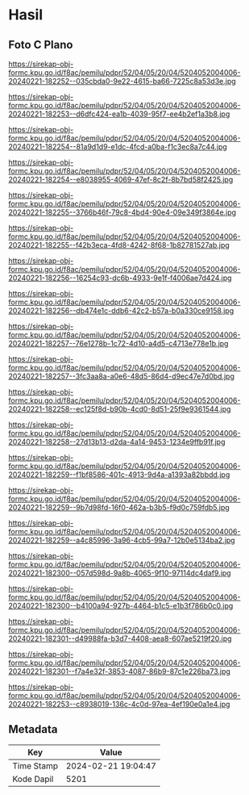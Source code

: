 # Hasil

## Foto C Plano

https://sirekap-obj-formc.kpu.go.id/f8ac/pemilu/pdpr/52/04/05/20/04/5204052004006-20240221-182252--035cbda0-9e22-4615-ba66-7225c8a53d3e.jpg

https://sirekap-obj-formc.kpu.go.id/f8ac/pemilu/pdpr/52/04/05/20/04/5204052004006-20240221-182253--d6dfc424-ea1b-4039-95f7-ee4b2ef1a3b8.jpg

https://sirekap-obj-formc.kpu.go.id/f8ac/pemilu/pdpr/52/04/05/20/04/5204052004006-20240221-182254--81a9d1d9-e1dc-4fcd-a0ba-f1c3ec8a7c44.jpg

https://sirekap-obj-formc.kpu.go.id/f8ac/pemilu/pdpr/52/04/05/20/04/5204052004006-20240221-182254--e8038955-4069-47ef-8c2f-8b7bd58f2425.jpg

https://sirekap-obj-formc.kpu.go.id/f8ac/pemilu/pdpr/52/04/05/20/04/5204052004006-20240221-182255--3766b46f-79c8-4bd4-90e4-09e349f3864e.jpg

https://sirekap-obj-formc.kpu.go.id/f8ac/pemilu/pdpr/52/04/05/20/04/5204052004006-20240221-182255--f42b3eca-4fd8-4242-8f68-1b82781527ab.jpg

https://sirekap-obj-formc.kpu.go.id/f8ac/pemilu/pdpr/52/04/05/20/04/5204052004006-20240221-182256--16254c93-dc6b-4933-9e1f-f4006ae7d424.jpg

https://sirekap-obj-formc.kpu.go.id/f8ac/pemilu/pdpr/52/04/05/20/04/5204052004006-20240221-182256--db474e1c-ddb6-42c2-b57a-b0a330ce9158.jpg

https://sirekap-obj-formc.kpu.go.id/f8ac/pemilu/pdpr/52/04/05/20/04/5204052004006-20240221-182257--76e1278b-1c72-4d10-a4d5-c4713e778e1b.jpg

https://sirekap-obj-formc.kpu.go.id/f8ac/pemilu/pdpr/52/04/05/20/04/5204052004006-20240221-182257--3fc3aa8a-a0e6-48d5-86d4-d9ec47e7d0bd.jpg

https://sirekap-obj-formc.kpu.go.id/f8ac/pemilu/pdpr/52/04/05/20/04/5204052004006-20240221-182258--ec125f8d-b90b-4cd0-8d51-25f9e9361544.jpg

https://sirekap-obj-formc.kpu.go.id/f8ac/pemilu/pdpr/52/04/05/20/04/5204052004006-20240221-182258--27d13b13-d2da-4a14-9453-1234e9ffb91f.jpg

https://sirekap-obj-formc.kpu.go.id/f8ac/pemilu/pdpr/52/04/05/20/04/5204052004006-20240221-182259--f1bf8586-401c-4913-9d4a-a1393a82bbdd.jpg

https://sirekap-obj-formc.kpu.go.id/f8ac/pemilu/pdpr/52/04/05/20/04/5204052004006-20240221-182259--9b7d98fd-16f0-462a-b3b5-f9d0c759fdb5.jpg

https://sirekap-obj-formc.kpu.go.id/f8ac/pemilu/pdpr/52/04/05/20/04/5204052004006-20240221-182259--a4c85996-3a96-4cb5-99a7-12b0e5134ba2.jpg

https://sirekap-obj-formc.kpu.go.id/f8ac/pemilu/pdpr/52/04/05/20/04/5204052004006-20240221-182300--057d598d-9a8b-4065-9f10-97114dc4daf9.jpg

https://sirekap-obj-formc.kpu.go.id/f8ac/pemilu/pdpr/52/04/05/20/04/5204052004006-20240221-182300--b4100a94-927b-4464-b1c5-e1b3f786b0c0.jpg

https://sirekap-obj-formc.kpu.go.id/f8ac/pemilu/pdpr/52/04/05/20/04/5204052004006-20240221-182301--d49988fa-b3d7-4408-aea8-607ae5219f20.jpg

https://sirekap-obj-formc.kpu.go.id/f8ac/pemilu/pdpr/52/04/05/20/04/5204052004006-20240221-182301--f7a4e32f-3853-4087-86b9-87c1e226ba73.jpg

https://sirekap-obj-formc.kpu.go.id/f8ac/pemilu/pdpr/52/04/05/20/04/5204052004006-20240221-182253--c8938019-136c-4c0d-97ea-4ef190e0a1e4.jpg


## Metadata

| Key        | Value               |
| ---------- | ------------------- |
| Time Stamp | 2024-02-21 19:04:47 |
| Kode Dapil | 5201                |



